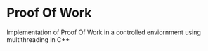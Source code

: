 # Proof Of Work
Implementation of Proof Of Work in a controlled enviornment using multithreading in C++
